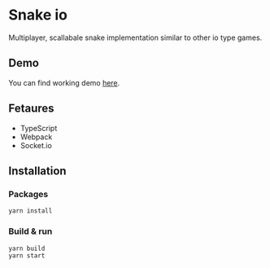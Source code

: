 # Snake io

Multiplayer, scallabale snake implementation similar to other io type games.

## Demo

You can find working demo [here](https://io-snake.herokuapp.com/).

## Fetaures

- TypeScript
- Webpack
- Socket.io

## Installation

### Packages

    yarn install

### Build & run

    yarn build   
    yarn start
